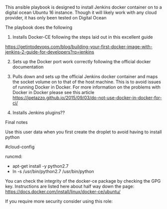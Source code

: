 This ansible playbook is designed to install Jenkins docker container on to a digital ocean Ubuntu 16 instance. Though it will likely work with any cloud provider, it has only been tested on Digital Ocean

The playbook does the following

1. Installs Docker-CE following the steps laid out in this excellent guide

https://getintodevops.com/blog/building-your-first-docker-image-with-jenkins-2-guide-for-developers?rq=jenkins

2. Sets up the Docker port work correctly following the official docker documentation

3. Pulls down and sets up the official Jenkins docker container and maps the socket volume on to that of the host machine. This is to avoid issues of running Docker in Docker. For more information on the problems with Docker in Docker please see this article
https://jpetazzo.github.io/2015/09/03/do-not-use-docker-in-docker-for-ci/

4. Installs Jenkins plugins??

Final notes

Use this user data when you first create the droplet to avoid having to install python

#cloud-config

runcmd:
 - apt-get install -y python2.7
 - ln -s /usr/bin/python2.7 /usr/bin/python
 
 

You can check the integrity of the docker-ce package by checking the GPG key. Instructions are listed here about half way down the page:
https://docs.docker.com/install/linux/docker-ce/ubuntu/
 

If you require more security consider using this role:
<insert link here>
